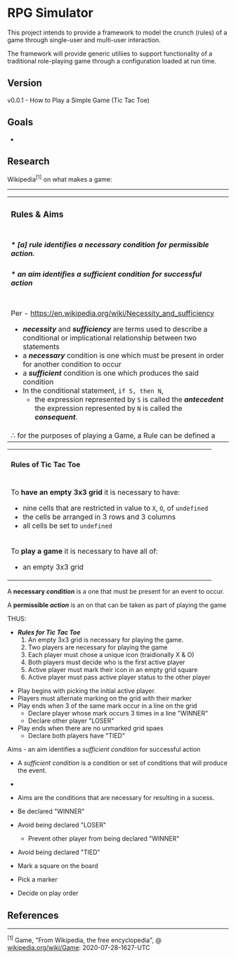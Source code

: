 # RPG Simulator

This project intends to provide a framework to model the crunch (rules) of a game through single-user and multi-user interaction. 

The framework will provide generic utiliies to support functionality of a traditional role-playing game through a configuration loaded at run time.

## Version 
v0.0.1 - How to Play a Simple Game (Tic Tac Toe)

## Goals

 * 

## Research

Wikipedia<sup>[1]</sup> on what makes a game: 

---

<table><tr><td>

### Rules & Aims
</td></tr><tr><td>

##### * \[a\] rule identifies a _necessary condition_ for permissible action.
##### * an aim identifies a _sufficient condition_ for successful action

</td></tr><tr><td>

Per - https://en.wikipedia.org/wiki/Necessity_and_sufficiency
* ***necessity*** and ***sufficiency*** are terms used to describe a conditional or implicational relationship between two statements
* a ***necessary*** condition is one which must be present in order for another condition to occur
* a ***sufficient*** condition is one which produces the said condition
* In the conditional statement, `if S, then N`, 
    * the expression represented by `S` is called the ***antecedent***
    the expression represented by `N` is called the ***consequent***.

</td></tr><tr><td>
∴ for the purposes of playing a Game, a Rule can be defined a 
</td></tr>
</table>

<table><tr><td>

 #### Rules of Tic Tac Toe

</td></tr>
<tr><td>

 To **have an empty 3x3 grid** it is necessary to have:
 * nine cells that are restricted in value to `X`, `O`, of `undefined`
 * the cells be arranged in 3 rows and 3 columns
 * all cells be set to `undefined`

</td></tr>
<tr><td>

 To **play a game** it is necessary to have all of:
 * an empty 3x3 grid

</td></tr>
</table>

A __necessary _condition___ is a one that must be present for an event to occur. 


A __permissible _action___ is an on that can be taken as part of playing the game

THUS:  

-  ___Rules for Tic Tac Toe___
    1.  An empty 3x3 grid is necessary for playing the game. 
    2.  Two players are necessary for playing the game
    3.  Each player must chose a unique icon (traidionally X & O)
    4.  Both players must decide who is the first active player
    5.  Active player must mark their icon in an empty grid square
    6.  Active player must pass active player status to the other player 


* Play begins with picking the initial active player.
* Players must alternate marking on the grid with their marker
* Play ends when 3 of the same mark occur in a line on the grid
    * Declare player whose mark occurs 3 times in a line "WINNER"
    * Declare other player "LOSER"
* Play ends when there are no unmarked grid spaes
    * Declare both players have "TIED"

Aims - an aim identifies a _sufficient condition_ for successful action
- A _sufficient condition_ is a condition or set of conditions that will produce the event.
* 
* Aims are the conditions that are necessary for resulting in a sucess. 

* Be declared "WINNER"
* Avoid being declared "LOSER"
    * Prevent other player from being declared "WINNER"
* Avoid being declared "TIED"
* Mark a square on the board
* Pick a marker
* Decide on play order





## References
---
<sup>[1]</sup> Game, "From Wikipedia, the free encyclopedia", @ [wikipedia.org/wiki/Game](https://en.wikipedia.org/wiki/Game): 2020-07-28-1627-UTC

